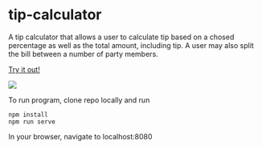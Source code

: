 # tip-calculator

A tip calculator that allows a user to calculate tip based on a chosed percentage as well as the total amount, including tip. A user may also split the bill between a number of party members.

[Try it out!](https://tip-calculate.firebaseapp.com/)

![](https://media.giphy.com/media/KzQpWgWkVgMCPSiYmq/giphy.gif)

To run program, clone repo locally and run

```
npm install
npm run serve
```
In your browser, navigate to localhost:8080
